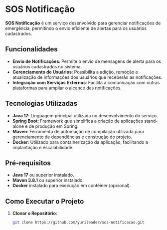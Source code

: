 # SOS Notificação

**SOS Notificação** é um serviço desenvolvido para gerenciar notificações de emergência, permitindo o envio eficiente de alertas para os usuários cadastrados.

## Funcionalidades

- **Envio de Notificações**: Permite o envio de mensagens de alerta para os usuários cadastrados no sistema.
- **Gerenciamento de Usuários**: Possibilita a adição, remoção e atualização de informações dos usuários que receberão as notificações.
- **Integração com Serviços Externos**: Facilita a comunicação com outras plataformas para ampliar o alcance das notificações.

## Tecnologias Utilizadas

- **Java 17**: Linguagem principal utilizada no desenvolvimento do serviço.
- **Spring Boot**: Framework que simplifica a criação de aplicações stand-alone e de produção em Spring.
- **Maven**: Ferramenta de automação de compilação utilizada para gerenciamento de dependências e construção do projeto.
- **Docker**: Utilizado para containerização da aplicação, facilitando a implantação e escalabilidade.

## Pré-requisitos

- **Java 17** ou superior instalado.
- **Maven 3.8.1** ou superior instalado.
- **Docker** instalado para execução em contêiner (opcional).

## Como Executar o Projeto

1. **Clonar o Repositório**:

   ```bash
   git clone https://github.com/yurileader/sos-notificacao.git
